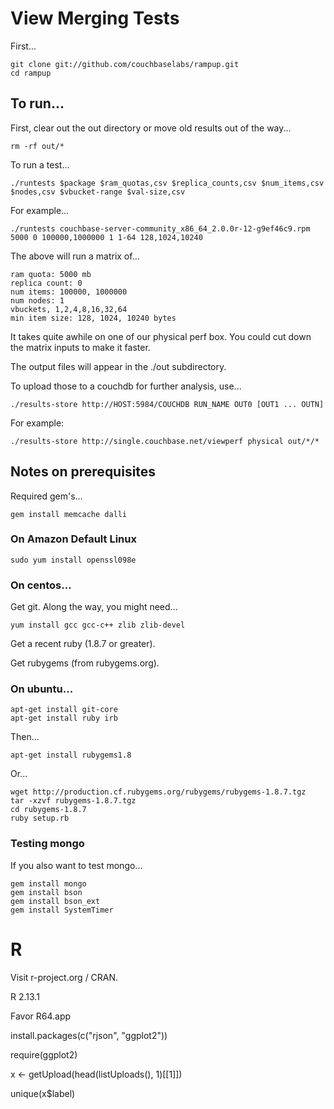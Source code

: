 # View Merging Tests

First...

    git clone git://github.com/couchbaselabs/rampup.git
    cd rampup

## To run...

First, clear out the out directory or move old results out of the way...

    rm -rf out/*

To run a test...

    ./runtests $package $ram_quotas,csv $replica_counts,csv $num_items,csv $nodes,csv $vbucket-range $val-size,csv

For example...

    ./runtests couchbase-server-community_x86_64_2.0.0r-12-g9ef46c9.rpm 5000 0 100000,1000000 1 1-64 128,1024,10240

The above will run a matrix of...

    ram quota: 5000 mb
    replica count: 0
    num items: 100000, 1000000
    num nodes: 1
    vbuckets, 1,2,4,8,16,32,64
    min item size: 128, 1024, 10240 bytes

It takes quite awhile on one of our physical perf box. You could cut
down the matrix inputs to make it faster.

The output files will appear in the ./out subdirectory.

To upload those to a couchdb for further analysis, use...

    ./results-store http://HOST:5984/COUCHDB RUN_NAME OUT0 [OUT1 ... OUTN]

For example:

    ./results-store http://single.couchbase.net/viewperf physical out/*/*

## Notes on prerequisites

Required gem's...

    gem install memcache dalli

### On Amazon Default Linux

    sudo yum install openssl098e

### On centos...

Get git.  Along the way, you might need...

    yum install gcc gcc-c++ zlib zlib-devel

Get a recent ruby (1.8.7 or greater).

Get rubygems (from rubygems.org).

### On ubuntu...

    apt-get install git-core
    apt-get install ruby irb

Then...

    apt-get install rubygems1.8

Or...

    wget http://production.cf.rubygems.org/rubygems/rubygems-1.8.7.tgz
    tar -xzvf rubygems-1.8.7.tgz
    cd rubygems-1.8.7
    ruby setup.rb

### Testing mongo

If you also want to test mongo...

    gem install mongo
    gem install bson
    gem install bson_ext
    gem install SystemTimer

# R

Visit r-project.org / CRAN.

R 2.13.1

Favor R64.app

install.packages(c("rjson", "ggplot2"))

require(ggplot2)

x <- getUpload(head(listUploads(), 1)[[1]])

unique(x$label)

